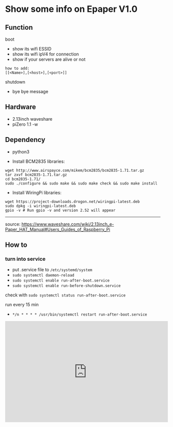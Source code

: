 # Show some info on Epaper V1.0

## Function

boot
- show its wifi ESSID 
- show its wifi ipV4 for connection
- show if your servers are alive or not

```
how to add:
[[<Name>],[<host>],[<port>]]
```

shutdown
- bye bye message

## Hardware 
- 2.13inch waveshare 
- piZero 1.1 -w

## Dependency
- python3

- Install BCM2835 libraries:
```
wget http://www.airspayce.com/mikem/bcm2835/bcm2835-1.71.tar.gz
tar zxvf bcm2835-1.71.tar.gz
cd bcm2835-1.71/
sudo ./configure && sudo make && sudo make check && sudo make install
```

- Install WiringPi libraries:
```
wget https://project-downloads.drogon.net/wiringpi-latest.deb
sudo dpkg -i wiringpi-latest.deb
gpio -v # Run gpio -v and version 2.52 will appear
```
---
source: https://www.waveshare.com/wiki/2.13inch_e-Paper_HAT_Manual#Users_Guides_of_Raspberry_Pi

## How to

### turn into service
- put .service file to `/etc/systemd/system`
- `sudo systemctl daemon-reload`
- `sudo systemctl enable run-after-boot.service`
- `sudo systemctl enable run-before-shutdown.service`

check with `sudo systemctl status run-after-boot.service`

run every 15 min
- `*/n * * * * /usr/bin/systemctl restart run-after-boot.service`

<iframe width="528" height="327" seamless frameborder="0" scrolling="no" src="https://docs.google.com/spreadsheets/d/e/2PACX-1vQdiZn-NqW4VvyLJ-RAKwh9HhANekt004b3i-dT2l6Ly_CN6iuJLaV504J_-LrCC5t-BCwR8d__46l_/pubchart?oid=1943139083&amp;format=image"></iframe>
